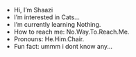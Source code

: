 -  Hi, I’m Shaazi
-  I’m interested in Cats...
-  I’m currently learning Nothing.
-  How to reach me: No.Way.To.Reach.Me.
-  Pronouns: He.Him.Chair.
-  Fun fact: ummm i dont know any...
